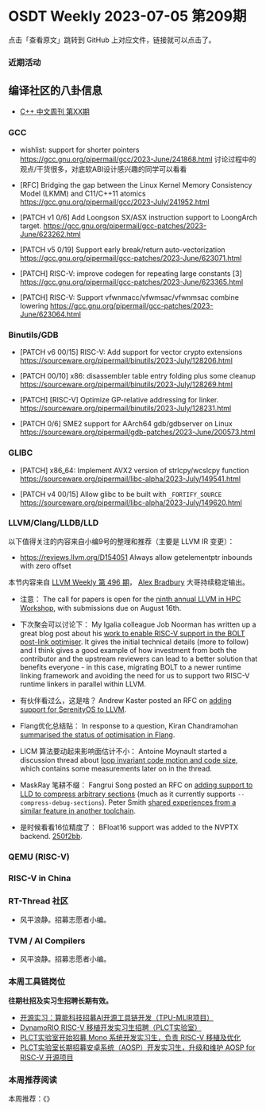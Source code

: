 # OSDT Weekly 2023-07-05 第209期

点击「查看原文」跳转到 GitHub 上对应文件，链接就可以点击了。

### 近期活动

## 编译社区的八卦信息

- [C++ 中文周刊 第XX期]()

### GCC

- wishlist: support for shorter pointers
  https://gcc.gnu.org/pipermail/gcc/2023-June/241868.html
  讨论过程中的观点/干货很多，对底软ABI设计感兴趣的同学可以看看

- [RFC] Bridging the gap between the Linux Kernel Memory Consistency Model (LKMM) and C11/C++11 atomics
  https://gcc.gnu.org/pipermail/gcc/2023-July/241952.html

- [PATCH v1 0/6] Add Loongson SX/ASX instruction support to LoongArch target.
  https://gcc.gnu.org/pipermail/gcc-patches/2023-June/623262.html

- [PATCH v5 0/19] Support early break/return auto-vectorization
  https://gcc.gnu.org/pipermail/gcc-patches/2023-June/623071.html

- [PATCH] RISC-V: improve codegen for repeating large constants [3]
  https://gcc.gnu.org/pipermail/gcc-patches/2023-June/623365.html

- [PATCH] RISC-V: Support vfwnmacc/vfwmsac/vfwnmsac combine lowering
  https://gcc.gnu.org/pipermail/gcc-patches/2023-June/623064.html

### Binutils/GDB

- [PATCH v6 00/15] RISC-V: Add support for vector crypto extensions
  https://sourceware.org/pipermail/binutils/2023-July/128206.html

- [PATCH 00/10] x86: disassembler table entry folding plus some cleanup
  https://sourceware.org/pipermail/binutils/2023-July/128269.html

- [PATCH] [RISC-V] Optimize GP-relative addressing for linker.
  https://sourceware.org/pipermail/binutils/2023-July/128231.html

- [PATCH 0/6] SME2 support for AArch64 gdb/gdbserver on Linux
  https://sourceware.org/pipermail/gdb-patches/2023-June/200573.html

### GLIBC

- [PATCH] x86_64: Implement AVX2 version of strlcpy/wcslcpy function
  https://sourceware.org/pipermail/libc-alpha/2023-July/149541.html

- [PATCH v4 00/15] Allow glibc to be built with `_FORTIFY_SOURCE`
  https://sourceware.org/pipermail/libc-alpha/2023-July/149620.html

### LLVM/Clang/LLDB/LLD


以下值得关注的内容来自小编9号的整理和推荐（主要是 LLVM IR 变更）：

- https://reviews.llvm.org/D154051 Always allow getelementptr inbounds with zero offset

本节内容来自 [LLVM Weekly 第 496 期](http://llvmweekly.org/issue/496)，
[Alex Bradbury](https://www.linkedin.com/in/alex-bradbury/) 大哥持续稳定输出。


* 注意： The call for papers is open for the [ninth annual LLVM in HPC Workshop](https://discourse.llvm.org/t/call-for-papers-llvm-hpc2023-at-sc23/71686), with submissions due on August 16th.

* 下次聚会可以讨论下： My Igalia colleague Job Noorman has written up a great blog post about his [work to enable RISC-V support in the BOLT post-link optimiser](https://blogs.igalia.com/compilers/2023/06/30/porting-bolt-to-risc-v/).  It gives the initial technical details (more to follow) and I think gives a good example of how investment from both the contributor and the upstream reviewers can lead to a better solution that benefits everyone - in this case, migrating BOLT to a newer runtime linking framework and avoiding the need for us to support two RISC-V runtime linkers in parallel within LLVM.

* 有伙伴看过么，这是啥？ Andrew Kaster posted an RFC on [adding support for SerenityOS to LLVM](https://discourse.llvm.org/t/rfc-add-support-for-serenityos/71641).

* Flang优化总结贴： In response to a question, Kiran Chandramohan [summarised the status of optimisation in Flang](https://discourse.llvm.org/t/status-of-flangs-optimization/71738/2).

* LICM 算法要动起来影响面估计不小： Antoine Moynault started a discussion thread about [loop invariant code motion and code size](https://discourse.llvm.org/t/optimizing-for-size-licm/71592), which contains some measurements later on in the thread.

* MaskRay 笔耕不缀： Fangrui Song posted an RFC on [adding support to LLD to compress arbitrary sections](https://discourse.llvm.org/t/rfc-compress-arbitrary-sections-with-ld-lld-compress-sections/71674) (much as it currently supports `--compress-debug-sections`). Peter Smith [shared experiences from a similar feature in another toolchain](https://discourse.llvm.org/t/rfc-compress-arbitrary-sections-with-ld-lld-compress-sections/71674/2).

* 是时候看看16位精度了： BFloat16 support was added to the NVPTX backend.
  [250f2bb](https://reviews.llvm.org/rG250f2bb2c6a9).

### QEMU (RISC-V)

### RISC-V in China

### RT-Thread 社区

- 风平浪静。招募志愿者小编。

### TVM / AI Compilers

- 风平浪静。招募志愿者小编。

### 本周工具链岗位

**往期社招及实习生招聘长期有效。**

- [开源实习：算能科技招募AI开源工具链开发（TPU-MLIR项目）](https://mp.weixin.qq.com/s/IBJh0ip4k11PzIMZecsWSw)
- [DynamoRIO RISC-V 移植开发实习生招聘（PLCT实验室）](https://mp.weixin.qq.com/s/J_5TjT6DOqeOXJXQI5VQxw)
- [PLCT实验室开始招募 Mono 系统开发实习生，负责 RISC-V 移植及优化](https://mp.weixin.qq.com/s/whEW7Hay1jIP1tBzIPay1A)
- [PLCT实验室长期招募安卓系统（AOSP）开发实习生，升级和维护 AOSP for RISC-V 开源项目](https://mp.weixin.qq.com/s/dJP2cEB1nex2inR5c-cJog)


### 本周推荐阅读

本周推荐：《》
